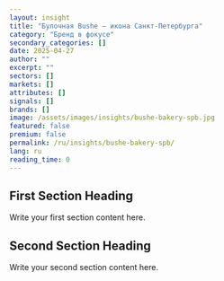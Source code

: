 ```yaml
---
layout: insight
title: "Булочная Bushe — икона Санкт-Петербурга"
category: "Бренд в фокусе"
secondary_categories: []
date: 2025-04-27
author: ""
excerpt: ""
sectors: []
markets: []
attributes: []
signals: []
brands: []
image: /assets/images/insights/bushe-bakery-spb.jpg
featured: false
premium: false
permalink: /ru/insights/bushe-bakery-spb/
lang: ru
reading_time: 0
---
```


## First Section Heading

Write your first section content here.

## Second Section Heading

Write your second section content here.
